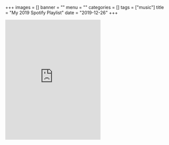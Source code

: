 +++
images = []
banner = ""
menu = ""
categories = []
tags = ["music"]
title = "My 2019 Spotify Playlist"
date = "2019-12-26"
+++
<iframe src="https://open.spotify.com/embed/playlist/37i9dQZF1EtjCzQ0jdMbLe" width="300" height="380" frameborder="0" allowtransparency="true" allow="encrypted-media"></iframe>